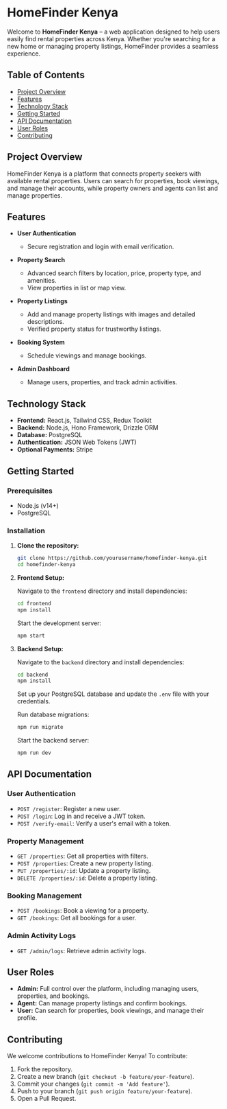 
# **HomeFinder Kenya**

Welcome to **HomeFinder Kenya** – a web application designed to help users easily find rental properties across Kenya. Whether you're searching for a new home or managing property listings, HomeFinder provides a seamless experience.

## **Table of Contents**

- [Project Overview](#project-overview)
- [Features](#features)
- [Technology Stack](#technology-stack)
- [Getting Started](#getting-started)
- [API Documentation](#api-documentation)
- [User Roles](#user-roles)
- [Contributing](#contributing)

## **Project Overview**

HomeFinder Kenya is a platform that connects property seekers with available rental properties. Users can search for properties, book viewings, and manage their accounts, while property owners and agents can list and manage properties.

## **Features**

- **User Authentication**
  - Secure registration and login with email verification.
  
- **Property Search**
  - Advanced search filters by location, price, property type, and amenities.
  - View properties in list or map view.
  
- **Property Listings**
  - Add and manage property listings with images and detailed descriptions.
  - Verified property status for trustworthy listings.
  
- **Booking System**
  - Schedule viewings and manage bookings.
  
- **Admin Dashboard**
  - Manage users, properties, and track admin activities.

## **Technology Stack**

- **Frontend:** React.js, Tailwind CSS, Redux Toolkit
- **Backend:** Node.js, Hono Framework, Drizzle ORM
- **Database:** PostgreSQL
- **Authentication:** JSON Web Tokens (JWT)
- **Optional Payments:** Stripe

## **Getting Started**

### **Prerequisites**

- Node.js (v14+)
- PostgreSQL

### **Installation**

1. **Clone the repository:**

   ```bash
   git clone https://github.com/yourusername/homefinder-kenya.git
   cd homefinder-kenya
   ```

2. **Frontend Setup:**

   Navigate to the `frontend` directory and install dependencies:

   ```bash
   cd frontend
   npm install
   ```

   Start the development server:

   ```bash
   npm start
   ```

3. **Backend Setup:**

   Navigate to the `backend` directory and install dependencies:

   ```bash
   cd backend
   npm install
   ```

   Set up your PostgreSQL database and update the `.env` file with your credentials.

   Run database migrations:

   ```bash
   npm run migrate
   ```

   Start the backend server:

   ```bash
   npm run dev
   ```

## **API Documentation**

### **User Authentication**

- `POST /register`: Register a new user.
- `POST /login`: Log in and receive a JWT token.
- `POST /verify-email`: Verify a user's email with a token.

### **Property Management**

- `GET /properties`: Get all properties with filters.
- `POST /properties`: Create a new property listing.
- `PUT /properties/:id`: Update a property listing.
- `DELETE /properties/:id`: Delete a property listing.

### **Booking Management**

- `POST /bookings`: Book a viewing for a property.
- `GET /bookings`: Get all bookings for a user.

### **Admin Activity Logs**

- `GET /admin/logs`: Retrieve admin activity logs.

## **User Roles**

- **Admin:** Full control over the platform, including managing users, properties, and bookings.
- **Agent:** Can manage property listings and confirm bookings.
- **User:** Can search for properties, book viewings, and manage their profile.

## **Contributing**

We welcome contributions to HomeFinder Kenya! To contribute:

1. Fork the repository.
2. Create a new branch (`git checkout -b feature/your-feature`).
3. Commit your changes (`git commit -m 'Add feature'`).
4. Push to your branch (`git push origin feature/your-feature`).
5. Open a Pull Request.
